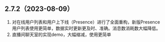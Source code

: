 ## 2.7.2（2023-08-09）
1. 对在线用户列表和用户上下线（Presence）进行了全面重构，新版Presence用户列表使用更简单，数据实时更新更及时、准确。消息数消耗数大幅降低。
2. 直播间聊天室的实现demo，大幅缩减，使用更简单
